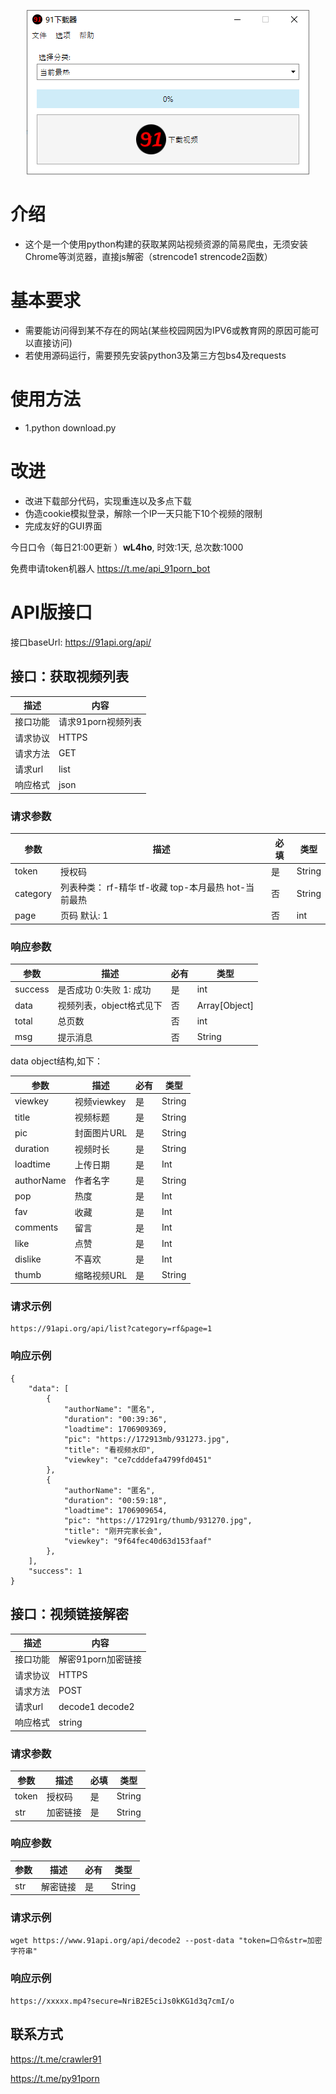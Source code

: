 <p align="center">
    <a href="https://github.com/91po/91app"><img src="https://github.com/91po/91app/blob/main/screenshot.PNG"></a>
</p>

  
# 介绍
* 这个是一个使用python构建的获取某网站视频资源的简易爬虫，无须安装Chrome等浏览器，直接js解密（strencode1 strencode2函数）

# 基本要求
* 需要能访问得到某不存在的网站(某些校园网因为IPV6或教育网的原因可能可以直接访问)
* 若使用源码运行，需要预先安装python3及第三方包bs4及requests

# 使用方法
* 1.python download.py

# 改进
* 改进下载部分代码，实现重连以及多点下载
* 伪造cookie模拟登录，解除一个IP一天只能下10个视频的限制
* 完成友好的GUI界面

今日口令（每日21:00更新 ）**wL4ho**, 时效:1天, 总次数:1000

免费申请token机器人 https://t.me/api_91porn_bot

# API版接口 

接口baseUrl: https://91api.org/api/

## 接口：获取视频列表
| 描述     | 内容               |
| -------- | ------------------ |
| 接口功能 | 请求91porn视频列表 |
| 请求协议 | HTTPS              |
| 请求方法 | GET                |
| 请求url  | list               |
| 响应格式 | json               |

### 请求参数

| 参数     | 描述                                             | 必填 | 类型   |
| -------- | ------------------------------------------------ | ---- | ------ |
| token    | 授权码                                            | 是   | String |
| category | 列表种类： rf-精华 tf-收藏 top-本月最热 hot-当前最热   | 否   | String |
| page     | 页码 默认: 1                                       | 否   | int    |

### 响应参数

| 参数        | 描述                     | 必有 | 类型          |
| ----------- | ------------------------ | ---- | ------------- |
| success     | 是否成功 0:失败 1: 成功    | 是   |       int     |
| data        | 视频列表，object格式见下   | 否   | Array[Object] |
| total       | 总页数                   | 否   | int           |
| msg         | 提示消息                 | 否   | String        |

data object结构,如下：

| 参数       | 描述        | 必有 | 类型   |
| ---------- | ----------- | ---- | ------ |
| viewkey    | 视频viewkey | 是   | String |
| title      | 视频标题    | 是   | String |
| pic        | 封面图片URL | 是   | String |
| duration   | 视频时长    | 是   | String |
| loadtime   | 上传日期    | 是   | Int |
| authorName | 作者名字    | 是   | String |
| pop        | 热度       | 是   | Int |
| fav        | 收藏        | 是   | Int |
| comments   | 留言        | 是   | Int |
| like       | 点赞       | 是   | Int |
| dislike    | 不喜欢     | 是   | Int |
| thumb      | 缩略视频URL | 是   | String |

### 请求示例

```
https://91api.org/api/list?category=rf&page=1
```

### 响应示例


```
{
    "data": [
        {
            "authorName": "匿名",
            "duration": "00:39:36",
            "loadtime": 1706909369,
            "pic": "https://172913mb/931273.jpg",
            "title": "看视频水印",
            "viewkey": "ce7cdddefa4799fd0451"
        },
        {
            "authorName": "匿名",
            "duration": "00:59:18",
            "loadtime": 1706909654,
            "pic": "https://17291rg/thumb/931270.jpg",
            "title": "刚开完家长会",
            "viewkey": "9f64fec40d63d153faaf"
        },
    ],
    "success": 1
}
```




## 接口：视频链接解密
| 描述     | 内容                |
| -------- | ------------------ |
| 接口功能 | 解密91porn加密链接    |
| 请求协议 | HTTPS               |
| 请求方法 | POST                |
| 请求url  | decode1 decode2     |
| 响应格式 | string               |


### 请求参数

| 参数      | 描述                                              | 必填 | 类型   |
| -------- | ------------------------------------------------ | ---- | ------ |
| token    | 授权码                                            | 是   | String |
| str      | 加密链接                                           | 是   | String |


### 响应参数

| 参数        | 描述                     | 必有 | 类型            |
| ----------- | ------------------------ | ---- | ------------- |
| str        | 解密链接                   | 是   | String        |



### 请求示例

```
wget https://www.91api.org/api/decode2 --post-data "token=口令&str=加密字符串"
```


### 响应示例


```
https://xxxxx.mp4?secure=NriB2E5ciJs0kKG1d3q7cmI/o
```


## 联系方式

https://t.me/crawler91

https://t.me/py91porn
